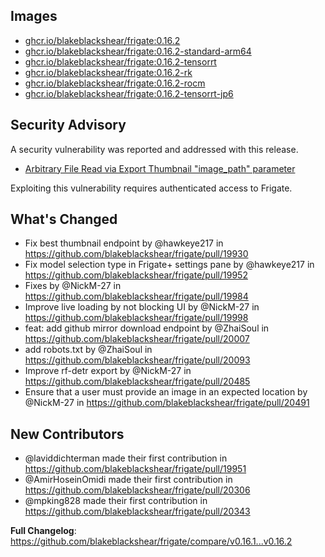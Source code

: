 ## Images

- [ghcr.io/blakeblackshear/frigate:0.16.2](https://github.com/blakeblackshear/frigate/pkgs/container/frigate/544574015?tag=0.16.2)
- [ghcr.io/blakeblackshear/frigate:0.16.2-standard-arm64](https://github.com/blakeblackshear/frigate/pkgs/container/frigate/544572653?tag=0.16.2-standard-arm64)
- [ghcr.io/blakeblackshear/frigate:0.16.2-tensorrt](https://github.com/blakeblackshear/frigate/pkgs/container/frigate/544546613?tag=0.16.2-tensorrt)
- [ghcr.io/blakeblackshear/frigate:0.16.2-rk](https://github.com/blakeblackshear/frigate/pkgs/container/frigate/544580630?tag=0.16.2-rk)
- [ghcr.io/blakeblackshear/frigate:0.16.2-rocm](https://github.com/blakeblackshear/frigate/pkgs/container/frigate/544553226?tag=0.16.2-rocm)
- [ghcr.io/blakeblackshear/frigate:0.16.2-tensorrt-jp6](https://github.com/blakeblackshear/frigate/pkgs/container/frigate/544535127?tag=0.16.2-tensorrt-jp6)

## Security Advisory
A security vulnerability was reported and addressed with this release.
- [Arbitrary File Read via Export Thumbnail "image_path" parameter](https://github.com/blakeblackshear/frigate/security/advisories/GHSA-8gv4-5jr9-v96j)

Exploiting this vulnerability requires authenticated access to Frigate.

## What's Changed
* Fix best thumbnail endpoint by @hawkeye217 in https://github.com/blakeblackshear/frigate/pull/19930
* Fix model selection type in Frigate+ settings pane by @hawkeye217 in https://github.com/blakeblackshear/frigate/pull/19952
* Fixes by @NickM-27 in https://github.com/blakeblackshear/frigate/pull/19984
* Improve live loading by not blocking UI by @NickM-27 in https://github.com/blakeblackshear/frigate/pull/19998
* feat: add github mirror download endpoint by @ZhaiSoul in https://github.com/blakeblackshear/frigate/pull/20007
* add robots.txt by @ZhaiSoul in https://github.com/blakeblackshear/frigate/pull/20093
* Improve rf-detr export by @NickM-27 in https://github.com/blakeblackshear/frigate/pull/20485
* Ensure that a user must provide an image in an expected location by @NickM-27 in https://github.com/blakeblackshear/frigate/pull/20491

## New Contributors
* @laviddichterman made their first contribution in https://github.com/blakeblackshear/frigate/pull/19951
* @AmirHoseinOmidi made their first contribution in https://github.com/blakeblackshear/frigate/pull/20306
* @mpking828 made their first contribution in https://github.com/blakeblackshear/frigate/pull/20343

**Full Changelog**: https://github.com/blakeblackshear/frigate/compare/v0.16.1...v0.16.2